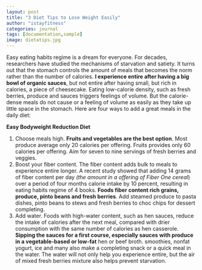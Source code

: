 ```yaml
---
layout: post
title: "3 Diet Tips to Lose Weight Easily"
author: "istayfitness"
categories: journal
tags: [documentation,sample]
image: dietatips.jpg
---
```

Easy eating habits regime is a dream for everyone. For decades, researchers have studied the mechanisms of starvation and satiety. It turns out that the stomach controls the amount of meals that becomes the norm rather than the number of calories. **I experience entire after having a big bowl of organic sauces**, but not entire after having small, but rich in calories, a piece of cheesecake. Eating low-calorie density, such as fresh berries, produce and sauces triggers feelings of volume. But the calorie-dense meals do not cause or a feeling of volume as easily as they take up little space in the stomach. Here are four ways to add a great meals in the daily diet:

**Easy Bodyweight Reduction Diet**

1. Choose meals high. **Fruits and vegetables are the best option**. Most produce average only 20 calories per offering.  Fruits provides only 60 calories per offering. Aim for seven to nine servings of fresh berries and veggies.
2. Boost your fiber content. The fiber content adds bulk to meals to experience entire longer. A recent study showed that adding 14 grams of fiber content per day *(the amount in a offering of Fiber One cereal*) over a period of four months calorie intake by 10 percent, resulting in eating habits regime of 4 books. **Foods fiber content rich grains, produce, pinto beans and fresh berries**. Add steamed produce to pasta dishes, pinto beans to stews and fresh berries to choc chips for dessert completing.
3. Add water. Foods with high-water content, such as hen sauces, reduce the intake of calories after the next meal, compared with drier consumption with the same number of calories as hen casserole. **Sipping the sauces for a first course, especially sauces with produce in a vegetable-based or low-fat** hen or beef broth. smoothies, nonfat yogurt, ice and many also make a completing snack or a quick meal in the water. The water will not only help you experience entire, but the air of mixed fresh berries mixture also helps prevent starvation.
